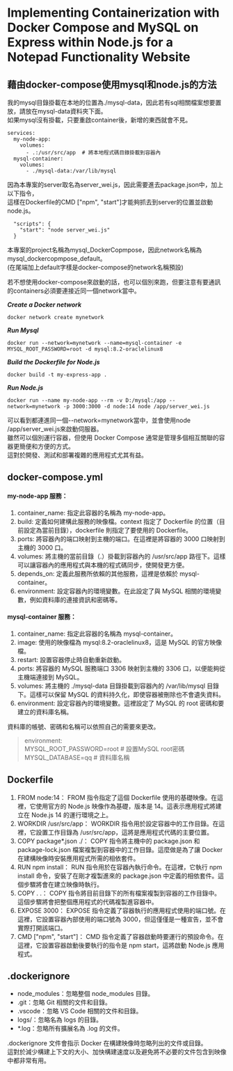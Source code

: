 # Implementing Containerization with Docker Compose and MySQL on Express within Node.js for a Notepad Functionality Website
## 藉由docker-compose使用mysql和node.js的方法
我的mysql目錄掛載在本地的位置為./mysql-data，因此若有sql相關檔案想要置放，請放在mysql-data資料夾下面。<br />
如果mysql沒有掛載，只要重啟container後，新增的東西就會不見。

    services:
      my-node-app:
        volumes:
          - .:/usr/src/app  # 將本地程式碼目錄掛載到容器內
      mysql-container:
        volumes:
          - ./mysql-data:/var/lib/mysql

因為本專案的server取名為server_wei.js，因此需要進去package.json中，加上以下指令，<br />
這樣在Dockerfile的CMD ["npm", "start"]才能夠抓去到server的位置並啟動node.js。

      "scripts": {
        "start": "node server_wei.js"
      }

本專案的project名稱為mysql_DockerCopmpose，因此network名稱為mysql_dockercopmpose_default。<br />
(在尾端加上default字樣是docker-compose的network名稱預設)

若不想使用docker-compose來啟動的話，也可以個別來跑，但要注意有要通訊的containers必須要連接近同一個network當中。

***Create a Docker network***

    docker network create mynetwork

***Run Mysql***

    docker run --network=mynetwork --name=mysql-container -e MYSQL_ROOT_PASSWORD=root -d mysql:8.2-oraclelinux8
    
***Build the Dockerfile for Node.js***

    docker build -t my-express-app .

***Run Node.js***

    docker run --name my-node-app --rm -v D:/mysql:/app --network=mynetwork -p 3000:3000 -d node:14 node /app/server_wei.js

可以看到都連進同一個--network=mynetwork當中，並會使用node /app/server_wei.js來啟動伺服器。<br />
雖然可以個別運行容器，但使用 Docker Compose 通常是管理多個相互關聯的容器更簡便和方便的方式。<br />
這對於開發、測試和部署複雜的應用程式尤其有益。

## docker-compose.yml
#### my-node-app 服務：
1. container_name: 指定此容器的名稱為 my-node-app。
2. build: 定義如何建構此服務的映像檔。context 指定了 Dockerfile 的位置（目前設定為當前目錄），dockerfile 則指定了要使用的 Dockerfile。
3. ports: 將容器內的端口映射到主機的端口。在這裡是將容器的 3000 口映射到主機的 3000 口。
4. volumes: 將主機的當前目錄（.）掛載到容器內的 /usr/src/app 路徑下。這樣可以讓容器內的應用程式與本機的程式碼同步，使開發更方便。
5. depends_on: 定義此服務所依賴的其他服務，這裡是依賴於 mysql-container。
6. environment: 設定容器內的環境變數。在此設定了與 MySQL 相關的環境變數，例如資料庫的連接資訊和密碼等。

#### mysql-container 服務：
1. container_name: 指定此容器的名稱為 mysql-container。
2. image: 使用的映像檔為 mysql:8.2-oraclelinux8，這是 MySQL 的官方映像檔。
3. restart: 設置容器停止時自動重新啟動。
4. ports: 將容器的 MySQL 服務端口 3306 映射到主機的 3306 口，以便能夠從主機端連接到 MySQL。
5. volumes: 將主機的 ./mysql-data 目錄掛載到容器內的 /var/lib/mysql 目錄下。這樣可以保留 MySQL 的資料持久化，即使容器被刪除也不會遺失資料。
6. environment: 設定容器內的環境變數。這裡設定了 MySQL 的 root 密碼和要建立的資料庫名稱。

資料庫的帳號、密碼和名稱可以依照自己的需要來更改。
>environment:<br />
   MYSQL_ROOT_PASSWORD=root # 設置MySQL root密碼<br />
   MYSQL_DATABASE=qq # 資料庫名稱

## Dockerfile
1. FROM node:14：
FROM 指令指定了這個 Dockerfile 使用的基礎映像。在這裡，它使用官方的 Node.js 映像作為基礎，版本是 14。這表示應用程式將建立在 Node.js 14 的運行環境之上。
2. WORKDIR /usr/src/app：
WORKDIR 指令用於設定容器中的工作目錄。在這裡，它設置工作目錄為 /usr/src/app，這將是應用程式代碼的主要位置。
3. COPY package*.json ./：
COPY 指令將主機中的 package.json 和 package-lock.json 檔案複製到容器中的工作目錄。這麼做是為了讓 Docker 在建構映像時安裝應用程式所需的相依套件。
4. RUN npm install：
RUN 指令用於在容器內執行命令。在這裡，它執行 npm install 命令，安裝了在剛才複製進來的 package.json 中定義的相依套件。這個步驟將會在建立映像時執行。
5. COPY . .：
COPY 指令將目前目錄下的所有檔案複製到容器的工作目錄中。這個步驟將會把整個應用程式的代碼複製進容器中。
6. EXPOSE 3000：
EXPOSE 指令定義了容器執行的應用程式使用的端口號。在這裡，它設置容器內部使用的端口號為 3000，但這僅僅是一種宣告，並不會實際打開該端口。
7. CMD ["npm", "start"]：
CMD 指令定義了容器啟動時要運行的預設命令。在這裡，它設置容器啟動後要執行的指令是 npm start，這將啟動 Node.js 應用程式。

## .dockerignore
- node_modules：忽略整個 node_modules 目錄。
- .git：忽略 Git 相關的文件和目錄。
- .vscode：忽略 VS Code 相關的文件和目錄。
- logs/：忽略名為 logs 的目錄。
- *.log：忽略所有擴展名為 .log 的文件。

.dockerignore 文件會指示 Docker 在構建映像時忽略列出的文件或目錄。<br />
這對於減少構建上下文的大小、加快構建速度以及避免將不必要的文件包含到映像中都非常有用。

